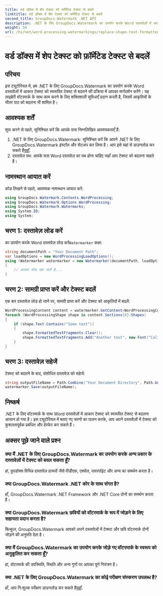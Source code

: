 ```yaml
---
title: वर्ड डॉक्स में शेप टेक्स्ट को फ़ॉर्मेटेड टेक्स्ट से बदलें
linktitle: वर्ड डॉक्स में शेप टेक्स्ट को फ़ॉर्मेटेड टेक्स्ट से बदलें
second_title: GroupDocs.Watermark .NET API
description: .NET के लिए GroupDocs.Watermark का उपयोग करके Word दस्तावेज़ों में आकार टेक्स्ट को स्वरूपित टेक्स्ट से बदलने का तरीका जानें। आपकी दस्तावेज़ संपादन क्षमताएँ सहजता से।
weight: 34
url: /hi/net/word-processing-watermarkings/replace-shape-text-formatted-text-word-docs/
---
```


# वर्ड डॉक्स में शेप टेक्स्ट को फ़ॉर्मेटेड टेक्स्ट से बदलें

## परिचय
इस ट्यूटोरियल में, हम .NET के लिए GroupDocs.Watermark का उपयोग करके Word दस्तावेज़ों में आकार टेक्स्ट को स्वरूपित टेक्स्ट से बदलने की प्रक्रिया में आपका मार्गदर्शन करेंगे। यह लाइब्रेरी वॉटरमार्क के साथ काम करने के लिए शक्तिशाली सुविधाएँ प्रदान करती है, जिसमें आकृतियों के भीतर पाठ को बदलना भी शामिल है।
## आवश्यक शर्तें
शुरू करने से पहले, सुनिश्चित करें कि आपके पास निम्नलिखित आवश्यकताएँ हैं:
1.  .NET के लिए GroupDocs.Watermark: सुनिश्चित करें कि आपने .NET के लिए GroupDocs.Watermark इंस्टॉल और सेटअप कर लिया है। आप इसे यहां से डाउनलोड कर सकते हैं[यहाँ](https://releases.groupdocs.com/Watermark/net/).
2. दस्तावेज़ पथ: आपके पास Word दस्तावेज़ का पथ होना चाहिए जहाँ आप टेक्स्ट को बदलना चाहते हैं।

## नामस्थान आयात करें
कोड लिखने से पहले, आवश्यक नामस्थान आयात करें:
```csharp
using GroupDocs.Watermark.Contents.WordProcessing;
using GroupDocs.Watermark.Options.WordProcessing;
using GroupDocs.Watermark.Watermarks;
using System.IO;
using System;
```
## चरण 1: दस्तावेज़ लोड करें
 का उपयोग करके Word दस्तावेज़ लोड करें`Watermarker` कक्षा:
```csharp
string documentPath = "Your Document Path";
var loadOptions = new WordProcessingLoadOptions();
using (Watermarker watermarker = new Watermarker(documentPath, loadOptions))
{
    // आपका कोड यहां जारी है...
}
```
## चरण 2: सामग्री प्राप्त करें और टेक्स्ट बदलें
एक बार दस्तावेज़ लोड हो जाने पर, सामग्री प्राप्त करें और टेक्स्ट को आकृतियों में बदलें:
```csharp
WordProcessingContent content = watermarker.GetContent<WordProcessingContent>();
foreach (WordProcessingShape shape in content.Sections[0].Shapes)
{
    if (shape.Text.Contains("Some text"))
    {
        shape.FormattedTextFragments.Clear();
        shape.FormattedTextFragments.Add("Another text", new Font("Calibri", 19, FontStyle.Bold), Color.Red, Color.Aqua);
    }
}
```
## चरण 3: दस्तावेज़ सहेजें
टेक्स्ट को बदलने के बाद, संशोधित दस्तावेज़ को सहेजें:
```csharp
string outputFileName = Path.Combine("Your Document Directory", Path.GetFileName(documentPath));
watermarker.Save(outputFileName);
```

## निष्कर्ष
.NET के लिए वॉटरमार्क के साथ Word दस्तावेज़ों में आकार टेक्स्ट को स्वरूपित टेक्स्ट से बदलना आसान हो गया है। इस ट्यूटोरियल में बताए गए चरणों का पालन करके, आप अपने दस्तावेज़ों में टेक्स्ट को कुशलतापूर्वक प्रबंधित और हेरफेर कर सकते हैं।

## अक्सर पूछे जाने वाले प्रश्न
### क्या मैं .NET के लिए GroupDocs.Watermark का उपयोग करके अन्य प्रकार के दस्तावेज़ों में टेक्स्ट को बदल सकता हूँ?
हां, ग्रुपडॉक्स विभिन्न दस्तावेज़ प्रारूपों जैसे पीडीएफ, एक्सेल, पावरपॉइंट और अन्य का समर्थन करता है।
### क्या GroupDocs.Watermark .NET कोर के साथ संगत है?
हाँ, GroupDocs.Watermark .NET Framework और .NET Core दोनों का समर्थन करता है।
### क्या GroupDocs.Watermark छवियों को वॉटरमार्क के रूप में जोड़ने के लिए सहायता प्रदान करता है?
बिल्कुल, GroupDocs.Watermark आपको अपने दस्तावेज़ों में टेक्स्ट और छवि वॉटरमार्क दोनों जोड़ने की अनुमति देता है।
### क्या मैं GroupDocs.Watermark का उपयोग करके जोड़े गए वॉटरमार्क के स्वरूप को अनुकूलित कर सकता हूँ?
हां, वॉटरमार्क की उपस्थिति, स्थिति और अन्य गुणों पर आपका पूर्ण नियंत्रण है।
### क्या .NET के लिए GroupDocs.Watermark का कोई परीक्षण संस्करण उपलब्ध है?
 हाँ, आप नि:शुल्क परीक्षण डाउनलोड कर सकते हैं[यहाँ](https://releases.groupdocs.com/).